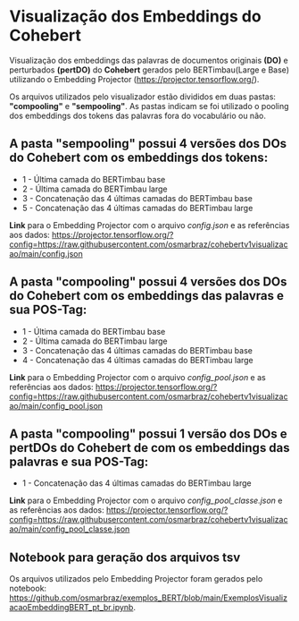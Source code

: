 # Visualização dos Embeddings do Cohebert

Visualização dos embeddings das palavras de documentos originais **(DO)** e perturbados **(pertDO)** do **Cohebert** gerados pelo BERTimbau(Large e Base) utilizando o Embedding Projector (https://projector.tensorflow.org/).

Os arquivos utilizados pelo visualizador estão divididos em duas pastas: **"compooling"** e **"sempooling"**. As pastas indicam se foi utilizado o pooling dos embeddings dos tokens das palavras fora do vocabulário ou não.

## A pasta **"sempooling"** possui 4 versões dos DOs do Cohebert com os embeddings dos tokens:
- 1 - Última camada do BERTimbau base
- 2 - Última camada do BERTimbau large
- 3 - Concatenação das 4 últimas camadas do BERTimbau base
- 5 - Concatenação das 4 últimas camadas do BERTimbau large

**Link** para o Embedding Projector com o arquivo *config.json* e as referências aos dados:
https://projector.tensorflow.org/?config=https://raw.githubusercontent.com/osmarbraz/cohebertv1visualizacao/main/config.json

## A pasta **"compooling"** possui 4 versões dos DOs do Cohebert com os embeddings das palavras e sua POS-Tag:
- 1 - Última camada do BERTimbau base
- 2 - Última camada do BERTimbau large
- 3 - Concatenação das 4 últimas camadas do BERTimbau base
- 4 - Concatenação das 4 últimas camadas do BERTimbau large

**Link** para o Embedding Projector com o arquivo *config_pool.json* e as referências aos dados:
https://projector.tensorflow.org/?config=https://raw.githubusercontent.com/osmarbraz/cohebertv1visualizacao/main/config_pool.json

## A pasta **"compooling"** possui 1 versão dos DOs e pertDOs do Cohebert de com os embeddings das palavras e sua POS-Tag:
- 1 - Concatenação das 4 últimas camadas do BERTimbau large

**Link** para o Embedding Projector com o arquivo *config_pool_classe.json* e as referências aos dados:
https://projector.tensorflow.org/?config=https://raw.githubusercontent.com/osmarbraz/cohebertv1visualizacao/main/config_pool_classe.json

## Notebook para geração dos arquivos tsv

Os arquivos utilizados pelo Embedding Projector foram gerados pelo notebook: https://github.com/osmarbraz/exemplos_BERT/blob/main/ExemplosVisualizacaoEmbeddingBERT_pt_br.ipynb.